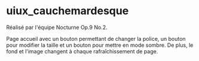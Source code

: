 # uiux_cauchemardesque
Réalisé par l'équipe Nocturne Op.9 No.2.

Page accueil avec un bouton permettant de changer la police, un bouton pour modifier la taille et un bouton pour mettre en mode sombre.
De plus, le fond et l'image changent à chaque rafraîchissement de page.
